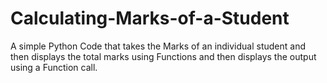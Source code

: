 # Calculating-Marks-of-a-Student

A simple Python Code that takes the Marks of an individual student and then displays the total marks using Functions and then displays the output using a Function call.
